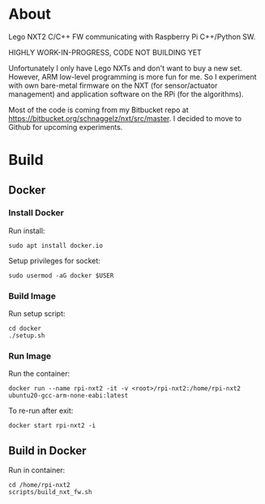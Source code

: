 # About

Lego NXT2 C/C++ FW communicating with Raspberry Pi C++/Python SW.

HIGHLY WORK-IN-PROGRESS, CODE NOT BUILDING YET

Unfortunately I only have Lego NXTs and don't want to buy a new set. However, ARM low-level programming is more fun for
me. So I experiment with own bare-metal firmware on the NXT (for sensor/actuator management) and application software
on the RPi (for the algorithms).

Most of the code is coming from my Bitbucket repo at https://bitbucket.org/schnaggelz/nxt/src/master. I decided to move
to Github for upcoming experiments.

# Build

## Docker

### Install Docker

Run install:

````
sudo apt install docker.io
````

Setup privileges for socket:

````
sudo usermod -aG docker $USER
````

### Build Image

Run setup script:

````
cd docker
./setup.sh
````

### Run Image

Run the container:

````
docker run --name rpi-nxt2 -it -v <root>/rpi-nxt2:/home/rpi-nxt2 ubuntu20-gcc-arm-none-eabi:latest
````

To re-run after exit:

````
docker start rpi-nxt2 -i
````

## Build in Docker

Run in container:

````
cd /home/rpi-nxt2
scripts/build_nxt_fw.sh
````
